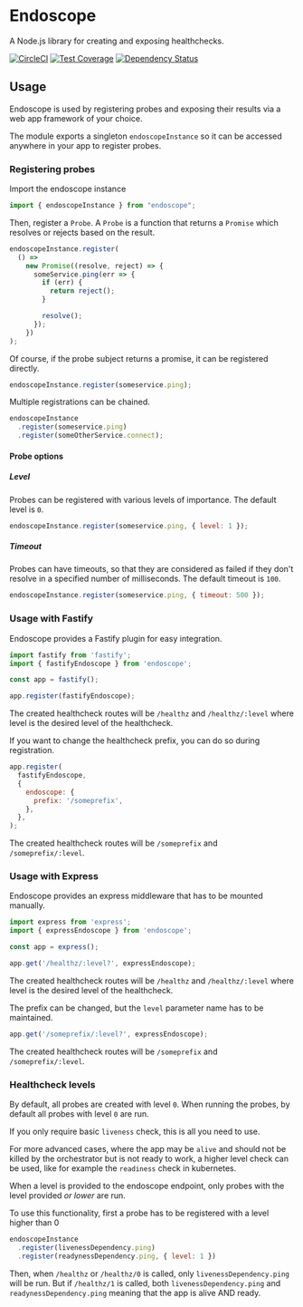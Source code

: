 # Endoscope

A Node.js library for creating and exposing healthchecks.

[![CircleCI](https://circleci.com/gh/witq/endoscope.svg?style=svg)](https://circleci.com/gh/witq/endoscope)
[![Test Coverage](https://api.codeclimate.com/v1/badges/f0d34636452a31ccaf0f/test_coverage)](https://codeclimate.com/github/witq/endoscope/test_coverage)
[![Dependency Status](https://david-dm.org/witq/endoscope.svg)](https://david-dm.org/witq/endoscope)


## Usage

Endoscope is used by registering probes and exposing their results via a web app framework of your choice.

The module exports a singleton `endoscopeInstance` so it can be accessed anywhere in your app to register probes.

### Registering probes

Import the endoscope instance

```javascript
import { endoscopeInstance } from "endoscope";
```

Then, register a `Probe`. A `Probe` is a function that returns a `Promise` which resolves or rejects based on the result.

```javascript
endoscopeInstance.register(
  () =>
    new Promise((resolve, reject) => {
      someService.ping(err => {
        if (err) {
          return reject();
        }

        resolve();
      });
    })
);
```

Of course, if the probe subject returns a promise, it can be registered directly.

```javascript
endoscopeInstance.register(someservice.ping);
```

Multiple registrations can be chained.

```javascript
endoscopeInstance
  .register(someservice.ping)
  .register(someOtherService.connect);
```

#### Probe options

##### Level

Probes can be registered with various levels of importance. The default level is `0`.

```javascript
endoscopeInstance.register(someservice.ping, { level: 1 });
```

##### Timeout

Probes can have timeouts, so that they are considered as failed if they don't resolve in a specified number of milliseconds. The default timeout is `100`.

```javascript
endoscopeInstance.register(someservice.ping, { timeout: 500 });
```

### Usage with Fastify

Endoscope provides a Fastify plugin for easy integration.

```javascript
import fastify from 'fastify';
import { fastifyEndoscope } from 'endoscope';

const app = fastify();

app.register(fastifyEndoscope);
```

The created healthcheck routes will be `/healthz` and `/healthz/:level` where level is the desired level of the healthcheck.

If you want to change the healthcheck prefix, you can do so during registration.

```javascript
app.register(
  fastifyEndoscope,
  {
    endoscope: {
      prefix: '/someprefix',
    },
  },
);
```

The created healthcheck routes will be `/someprefix` and `/someprefix/:level`.

### Usage with Express

Endoscope provides an express middleware that has to be mounted manually.

```javascript
import express from 'express';
import { expressEndoscope } from 'endoscope';

const app = express();

app.get('/healthz/:level?', expressEndoscope);
```

The created healthcheck routes will be `/healthz` and `/healthz/:level` where level is the desired level of the healthcheck.

The prefix can be changed, but the `level` parameter name has to be maintained.

```javascript
app.get('/someprefix/:level?', expressEndoscope);
```

The created healthcheck routes will be `/someprefix` and `/someprefix/:level`.

### Healthcheck levels

By default, all probes are created with level `0`. When running the probes, by default all probes with level `0` are run.

If you only require basic `liveness` check, this is all you need to use.

For more advanced cases, where the app may be `alive` and should not be killed by the orchestrator but is not ready to work, a higher level check can be used, like for example the `readiness` check in kubernetes.

When a level is provided to the endoscope endpoint, only probes with the level provided _or lower_ are run.

To use this functionality, first a probe has to be registered with a level higher than 0

```javascript
endoscopeInstance
  .register(livenessDependency.ping)
  .register(readynessDependency.ping, { level: 1 })
```

Then, when `/healthz` or `/healthz/0` is called, only `livenessDependency.ping` will be run. But if `/healthz/1` is called, both `livenessDependency.ping` and `readynessDependency.ping` meaning that the app is alive AND ready.